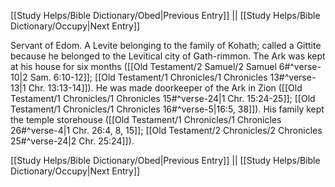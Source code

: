 [[Study Helps/Bible Dictionary/Obed|Previous Entry]]  ||  [[Study Helps/Bible Dictionary/Occupy|Next Entry]]

 Servant of Edom. A Levite belonging to the family of Kohath; called a Gittite because he belonged to the Levitical city of Gath-rimmon. The Ark was kept at his house for six months ([[Old Testament/2 Samuel/2 Samuel 6#^verse-10|2 Sam. 6:10-12]]; [[Old Testament/1 Chronicles/1 Chronicles 13#^verse-13|1 Chr. 13:13-14]]). He was made doorkeeper of the Ark in Zion ([[Old Testament/1 Chronicles/1 Chronicles 15#^verse-24|1 Chr. 15:24-25]]; [[Old Testament/1 Chronicles/1 Chronicles 16#^verse-5|16:5, 38]]). His family kept the temple storehouse ([[Old Testament/1 Chronicles/1 Chronicles 26#^verse-4|1 Chr. 26:4, 8, 15]]; [[Old Testament/2 Chronicles/2 Chronicles 25#^verse-24|2 Chr. 25:24]]).

[[Study Helps/Bible Dictionary/Obed|Previous Entry]]  ||  [[Study Helps/Bible Dictionary/Occupy|Next Entry]]